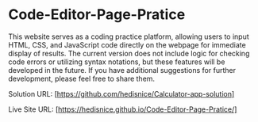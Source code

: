 # Code-Editor-Page-Pratice
This website serves as a coding practice platform, allowing users to input HTML, CSS, and JavaScript code directly on the webpage for immediate display of results. The current version does not include logic for checking code errors or utilizing syntax notations, but these features will be developed in the future. If you have additional suggestions for further development, please feel free to share them.


Solution URL: [https://github.com/hedisnice/Calculator-app-solution]

Live Site URL: [https://hedisnice.github.io/Code-Editor-Page-Pratice/]
